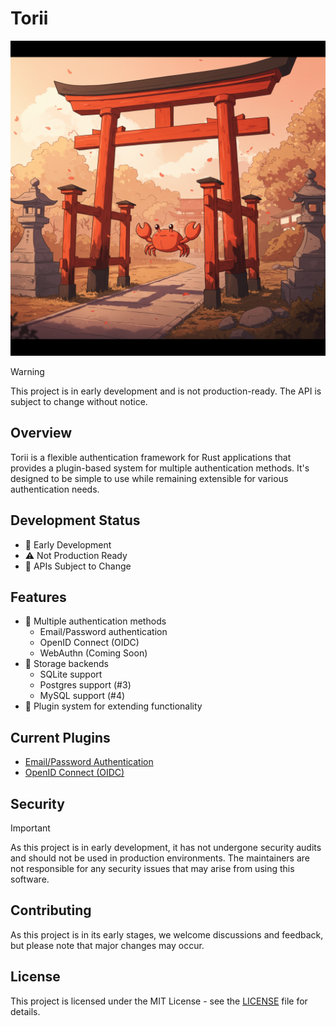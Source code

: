 # Torii

![Torii Logo](./assets/splash.jpeg)

> [!WARNING]
> This project is in early development and is not production-ready. The API is subject to change without notice.

## Overview

Torii is a flexible authentication framework for Rust applications that provides a plugin-based system for multiple authentication methods. It's designed to be simple to use while remaining extensible for various authentication needs.

## Development Status

- 🚧 Early Development
- ⚠️ Not Production Ready
- 📝 APIs Subject to Change

## Features

- 🔐 Multiple authentication methods
  - Email/Password authentication
  - OpenID Connect (OIDC)
  - WebAuthn (Coming Soon)
- 💾 Storage backends
  - SQLite support
  - Postgres support (#3)
  - MySQL support (#4)
- 🔌 Plugin system for extending functionality

## Current Plugins

- [Email/Password Authentication](./torii-auth-email/README.md)
- [OpenID Connect (OIDC)](./torii-auth-oidc/README.md)

## Security

> [!IMPORTANT]
> As this project is in early development, it has not undergone security audits and should not be used in production environments. The maintainers are not responsible for any security issues that may arise from using this software.

## Contributing

As this project is in its early stages, we welcome discussions and feedback, but please note that major changes may occur.

## License

This project is licensed under the MIT License - see the [LICENSE](./LICENSE) file for details.

